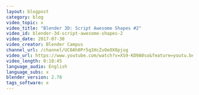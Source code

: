 ```yaml
---
layout: blogpost
category: blog
video_topic: x
video_title: "Blender 3D: Script Awesome Shapes #2"
video_id: blender-3d-script-awesome-shapes-2
video_date: 2017-07-30
video_creator: Blender Campus
channel_url: /channel/UC0Ah0Pr5q1HcZvOeOX8pjug
video_url: https://www.youtube.com/watch?v=XS9-KD9A0so&feature=youtu.be
video_length: 0:18:45
language_audio: English
language_subs: x
blender_version: 2.78
tags_software: x
---
```

